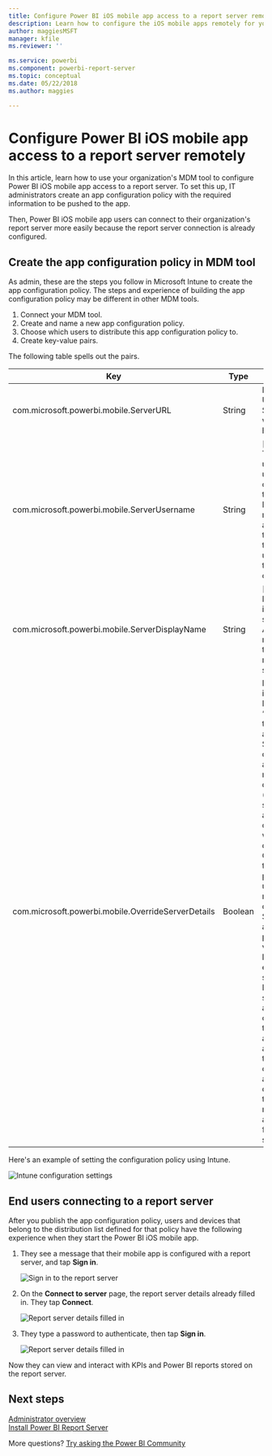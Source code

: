 ```yaml
---
title: Configure Power BI iOS mobile app access to a report server remotely
description: Learn how to configure the iOS mobile apps remotely for your report server.
author: maggiesMSFT
manager: kfile
ms.reviewer: ''

ms.service: powerbi
ms.component: powerbi-report-server
ms.topic: conceptual
ms.date: 05/22/2018
ms.author: maggies

---
```

# Configure Power BI iOS mobile app access to a report server remotely

In this article, learn how to use your organization's MDM tool to configure Power BI iOS mobile app access to a report server. To set this up, IT administrators create an app configuration policy with the required information to be pushed to the app. 

 Then, Power BI iOS mobile app users can connect to their organization's report server more easily because the report server connection is already configured. 


## Create the app configuration policy in MDM tool 

As admin, these are the steps you follow in Microsoft Intune to create the app configuration policy. The steps and experience of building the app configuration policy may be different in other MDM tools. 

1. Connect your MDM tool. 
2. Create and name a new app configuration policy. 
3. Choose which users to distribute this app configuration policy to. 
4. Create key-value pairs. 

The following table spells out the pairs.

|Key  |Type  |Description  |
|---------|---------|---------|
| com.microsoft.powerbi.mobile.ServerURL | String | Report Server URL </br> Should start with http/https |
| com.microsoft.powerbi.mobile.ServerUsername | String | [optional] </br> The username to use for connecting the server. </br> If one does not exist, the app prompts the user to type the username for the connection.| 
| com.microsoft.powerbi.mobile.ServerDisplayName | String | [optional] </br> Default value is “Report server” </br> A friendly name used in the app to represent the server | 
| com.microsoft.powerbi.mobile.OverrideServerDetails | Boolean | Default value is True </br> If set to “True” then this overrides any Report Server definition already in the mobile device (existing servers already configured will be deleted). </br> Override set to True also prevents the user from removing that configuration. </br> Set to “False” adds the pushed values, leaving any existing settings. </br> If the same server URL is already configured in the mobile app, then the app leaves that configuration as is and doesn't ask the user to re-authenticate  for the same server. |

Here's an example of setting the configuration policy using Intune.

![Intune configuration settings](media/configure-powerbi-mobile-apps-remote/power-bi-ios-remote-configuration-settings.png)

## End users connecting to a report server

After you publish the app configuration policy, users and devices that belong to the distribution list defined for that policy have the following experience when they start the Power BI iOS mobile app. 

1. They see a message that their mobile app is configured with a report server, and tap **Sign in**.

    ![Sign in to the report server](media/configure-powerbi-mobile-apps-remote/power-bi-config-server-sign-in.png)

2.  On the **Connect to server** page, the report server details already filled in. They tap **Connect**.

    ![Report server details filled in](media/configure-powerbi-mobile-apps-remote/power-bi-ios-remote-configure-connect-server.png)

3. They type a password to authenticate, then tap **Sign in**. 

    ![Report server details filled in](media/configure-powerbi-mobile-apps-remote/power-bi-config-server-address.png)

Now they can view and interact with KPIs and Power BI reports stored on the report server.

## Next steps
[Administrator overview](admin-handbook-overview.md)  
[Install Power BI Report Server](install-report-server.md)  

More questions? [Try asking the Power BI Community](https://community.powerbi.com/)

